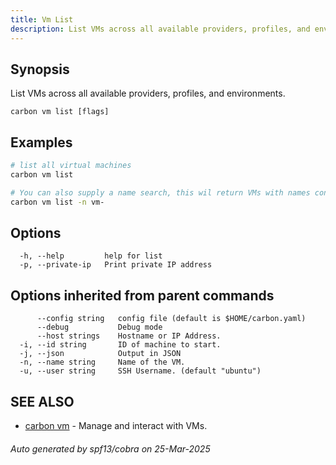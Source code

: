 ```yaml
---
title: Vm List
description: List VMs across all available providers, profiles, and environments.
---
```


## Synopsis

List VMs across all available providers, profiles, and environments.

```
carbon vm list [flags]
```

## Examples

```bash
# list all virtual machines
carbon vm list
```

```bash
# You can also supply a name search, this wil return VMs with names containing 'vm-'
carbon vm list -n vm-

```

## Options

```
  -h, --help         help for list
  -p, --private-ip   Print private IP address
```

## Options inherited from parent commands

```
      --config string   config file (default is $HOME/carbon.yaml)
      --debug           Debug mode
      --host strings    Hostname or IP Address.
  -i, --id string       ID of machine to start.
  -j, --json            Output in JSON
  -n, --name string     Name of the VM.
  -u, --user string     SSH Username. (default "ubuntu")
```

## SEE ALSO

* [carbon vm](carbon_vm.md)	 - Manage and interact with VMs.

###### Auto generated by spf13/cobra on 25-Mar-2025
